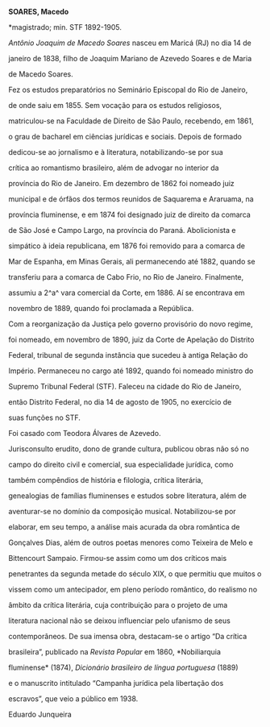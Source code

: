 **SOARES, Macedo**



\*magistrado; min. STF 1892-1905.



*Antônio Joaquim de Macedo Soares* nasceu em Maricá (RJ) no dia 14 de

janeiro de 1838, filho de Joaquim Mariano de Azevedo Soares e de Maria

de Macedo Soares.



Fez os estudos preparatórios no Seminário Episcopal do Rio de Janeiro,

de onde saiu em 1855. Sem vocação para os estudos religiosos,

matriculou-se na Faculdade de Direito de São Paulo, recebendo, em 1861,

o grau de bacharel em ciências jurídicas e sociais. Depois de formado

dedicou-se ao jornalismo e à literatura, notabilizando-se por sua

crítica ao romantismo brasileiro, além de advogar no interior da

província do Rio de Janeiro. Em dezembro de 1862 foi nomeado juiz

municipal e de órfãos dos termos reunidos de Saquarema e Araruama, na

província fluminense, e em 1874 foi designado juiz de direito da comarca

de São José e Campo Largo, na província do Paraná. Abolicionista e

simpático à ideia republicana, em 1876 foi removido para a comarca de

Mar de Espanha, em Minas Gerais, ali permanecendo até 1882, quando se

transferiu para a comarca de Cabo Frio, no Rio de Janeiro. Finalmente,

assumiu a 2^a^ vara comercial da Corte, em 1886. Aí se encontrava em

novembro de 1889, quando foi proclamada a República.



Com a reorganização da Justiça pelo governo provisório do novo regime,

foi nomeado, em novembro de 1890, juiz da Corte de Apelação do Distrito

Federal, tribunal de segunda instância que sucedeu à antiga Relação do

Império. Permaneceu no cargo até 1892, quando foi nomeado ministro do

Supremo Tribunal Federal (STF). Faleceu na cidade do Rio de Janeiro,

então Distrito Federal, no dia 14 de agosto de 1905, no exercício de

suas funções no STF.



Foi casado com Teodora Álvares de Azevedo.



Jurisconsulto erudito, dono de grande cultura, publicou obras não só no

campo do direito civil e comercial, sua especialidade jurídica, como

também compêndios de história e filologia, crítica literária,

genealogias de famílias fluminenses e estudos sobre literatura, além de

aventurar-se no domínio da composição musical. Notabilizou-se por

elaborar, em seu tempo, a análise mais acurada da obra romântica de

Gonçalves Dias, além de outros poetas menores como Teixeira de Melo e

Bittencourt Sampaio. Firmou-se assim como um dos críticos mais

penetrantes da segunda metade do século XIX, o que permitiu que muitos o

vissem como um antecipador, em pleno período romântico, do realismo no

âmbito da crítica literária, cuja contribuição para o projeto de uma

literatura nacional não se deixou influenciar pelo ufanismo de seus

contemporâneos. De sua imensa obra, destacam-se o artigo “Da crítica

brasileira”, publicado na *Revista Popular* em 1860, *Nobiliarquia

fluminense* (1874), *Dicionário brasileiro de língua portuguesa* (1889)

e o manuscrito intitulado “Campanha jurídica pela libertação dos

escravos”, que veio a público em 1938.



Eduardo Junqueira



